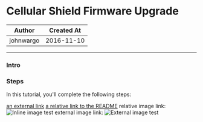 
# Cellular Shield Firmware Upgrade

|   Author   | Created At  |
| ---------- | ----------- |
| johnwargo  | 2016-11-10  |

------

### Intro


### Steps

In this tutorial, you'll complete the following steps:



[an external link](https://starterkit.att.com/)
[a relative link to the README](../README.md)
relative image link: ![Inline image test](../images/att-logo.png?raw=true "My image title")
external image link: ![External image test]("https://s3-us-west-2.amazonaws.com/starterkit-assets/sim_402x.png")
  

